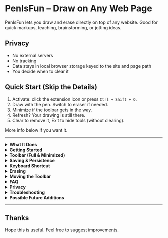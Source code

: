 # PenIsFun – Draw on Any Web Page

PenIsFun lets you draw and erase directly on top of any website. Good for quick markups, teaching, brainstorming, or jotting ideas.

## Privacy
* No external servers
* No tracking
* Data stays in local browser storage keyed to the site and page path
* You decide when to clear it


## Quick Start (Skip the Details)
1. Activate: click the extension icon or press `Ctrl + Shift + Q`.
2. Draw with the pen. Switch to eraser if needed.
3. Minimize if the toolbar gets in the way.
4. Refresh? Your drawing is still there.
5. Clear to remove it, Exit to hide tools (without clearing).

More info below if you want it.

---
<details>
<summary><strong>What It Does</strong></summary>

* Freehand drawing (color + line thickness)
* Adjustable eraser
* Light or dark toolbar style
* Minimize into a compact strip
* Auto‑saves per page (survives refresh)
* Clear wipes and deletes saved copy
* Exit hides tools but keeps drawing saved
* Works via button or shortcut

</details>

<details>
<summary><strong>Getting Started</strong></summary>

1. Install in a Chromium-based browser (Chrome, Edge, Brave, etc.).
2. Open a page you want to annotate.
3. Click the extension icon (pin it for convenience) or press the shortcut (default: Ctrl + Shift + Q).
4. Start drawing immediately.

</details>

<details>
<summary><strong>Toolbar (Full & Minimized)</strong></summary>

Full mode includes: color picker, pen size, eraser size, theme toggle, pen, eraser, clear, exit, minimize.

Minimized mode shows: pen, eraser, clear, exit, expand.

Active tool is reflected in the label.

</details>

<details>
<summary><strong>Saving & Persistence</strong></summary>

* Saves shortly after you draw or erase.
* Stored per exact page (URL path).
* Clear removes both canvas and saved version.
* Exit only hides the UI; reactivate to restore.

</details>

<details>
<summary><strong>Keyboard Shortcut</strong></summary>

Default: `Ctrl + Shift + Q` (you can change it in browser extension shortcut settings).

</details>

<details>
<summary><strong>Erasing</strong></summary>

Adjust eraser size in full mode. A circular outline indicates erase area. Switching back to pen hides it.

</details>

<details>
<summary><strong>Moving the Toolbar</strong></summary>

Drag the empty space (not buttons/sliders) to reposition.

</details>

<details>
<summary><strong>FAQ</strong></summary>

**My drawing didn’t save.** Storage may be blocked/full. Try clearing older drawings.

**Export as image?** Not yet; can be added.

**Is data uploaded?** No, it stays local.

**Incognito?** Enable the extension there manually; storage is temporary.

</details>

<details>
<summary><strong>Privacy</strong></summary>

No external servers. No tracking. Data stays in local storage keyed to site + path. You control clearing.

</details>

<details>
<summary><strong>Troubleshooting</strong></summary>

| Problem | What to Try |
|---------|-------------|
| Toolbar not appearing | Reload the page and click the icon again |
| Shortcut not working | Check extension shortcut settings |
| Drawing gone after refresh | URL/path changed (SPA navigation) |
| Eraser not working | Ensure eraser mode is actually active |
| Slow performance | Clear very large drawings |

</details>

<details>
<summary><strong>Possible Future Additions</strong></summary>

Undo/Redo, export as PNG, shapes, text labels, highlighter, layers, stroke-based storage. But thats the future. For now just want to keep it simple.

If you need one sooner, ask.

</details>

---
## Thanks
Hope this is useful. Feel free to suggest improvements.

